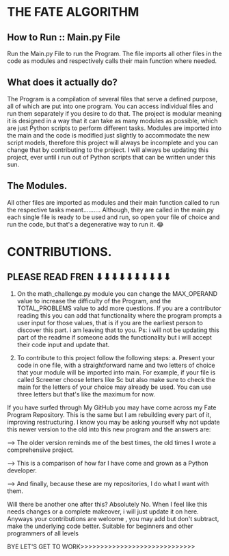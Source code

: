 # THE FATE ALGORITHM

## How to Run :: Main.py File
Run the Main.py File to run the Program. 
The file imports all other files in the code as modules and respectively calls their main function where needed.

## What does it actually do?
The Program is a compilation of several files that serve a defined purpose, all of which are put into one program.
You can access individual files and run them separately if you desire to do that.
The project is modular meaning it is designed in a way that it can take as many modules as possible, which are just Python scripts to perform different tasks.
Modules are imported into the main and the code is modified just slightly to accommodate the new script models, therefore this project will always be incomplete and you can change that by contributing to the project.
I will always be updating this project, ever until i run out of Python scripts that can be written under this sun.

## The Modules.
All other files are imported as modules and their main function called to run the respective tasks meant..........
Although, they are called in the main.py each single file is ready to be used and run, so open your file of choice and run the code, but that's a degenerative way to run it. 😂

# CONTRIBUTIONS.
## PLEASE READ FREN ⬇⬇⬇⬇⬇⬇⬇⬇⬇⬇
1. On the math_challenge.py module you can change the MAX_OPERAND value to increase the difficulty of the Program,
and the TOTAL_PROBLEMS value to add more questions. If you are a contributor reading this you can add that functionality
where the program prompts a user input for those values, that is if you are the earliest person to discover this part.
i am leaving that to you. Ps: i will not be updating this part of the readme if someone adds the functionality but i will accept their code input and update that.

2. To contribute to this project follow the following steps:
   a. Present your code in one file, with a straightforward name and two letters of choice that your module will be imported into main. For example, if your file is called Screener choose letters like Sc but also make sure to check the main for the letters of your choice may already be used. You can use three letters but that's like the maximum for now.

If you have surfed through My GitHub you may have come across my Fate Program Repository. This is the same but I am rebuilding every part of it, improving restructuring. 
I know you may be asking yourself why not update this newer version to the old into this new program and the answers are:


  --> The older version reminds me of the best times, the old times I wrote a comprehensive project.
  
  --> This is a comparison of how far I have come and grown as a Python developer.
  
  --> And finally, because these are my repositories, I do what I want with them.

Will there be another one after this? Absolutely No. When I feel like this needs changes or a complete makeover, i will just update it on here. Anyways your contributions are welcome
, you may add but don't subtract, make the underlying code better. Suitable for beginners and other programmers of all levels

BYE LET'S GET TO WORK>>>>>>>>>>>>>>>>>>>>>>>>>>>>>
